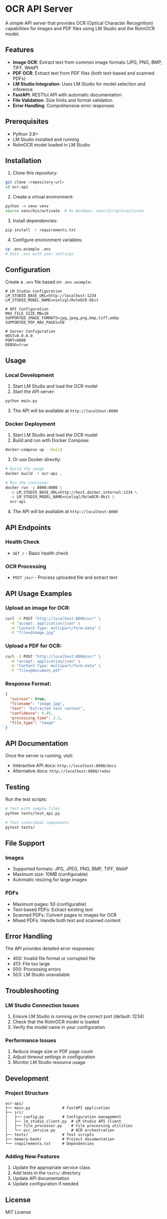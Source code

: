 # OCR API Server

A simple API server that provides OCR (Optical Character Recognition) capabilities for images and PDF files using LM Studio and the RolmOCR model.

## Features

- **Image OCR**: Extract text from common image formats (JPG, PNG, BMP, TIFF, WebP)
- **PDF OCR**: Extract text from PDF files (both text-based and scanned PDFs)
- **LM Studio Integration**: Uses LM Studio for model selection and inference
- **FastAPI**: RESTful API with automatic documentation
- **File Validation**: Size limits and format validation
- **Error Handling**: Comprehensive error responses

## Prerequisites

- Python 3.8+
- LM Studio installed and running
- RolmOCR model loaded in LM Studio

## Installation

1. Clone this repository:
```bash
git clone <repository-url>
cd ocr-api
```

2. Create a virtual environment:
```bash
python -m venv venv
source venv/bin/activate  # On Windows: venv\Scripts\activate
```

3. Install dependencies:
```bash
pip install -r requirements.txt
```

4. Configure environment variables:
```bash
cp .env.example .env
# Edit .env with your settings
```

## Configuration

Create a `.env` file based on `.env.example`:

```env
# LM Studio Configuration
LM_STUDIO_BASE_URL=http://localhost:1234
LM_STUDIO_MODEL_NAME=nielsgl/RolmOCR-8bit

# API Configuration
MAX_FILE_SIZE_MB=10
SUPPORTED_IMAGE_FORMATS=jpg,jpeg,png,bmp,tiff,webp
SUPPORTED_PDF_MAX_PAGES=50

# Server Configuration
HOST=0.0.0.0
PORT=8000
DEBUG=true
```

## Usage

### Local Development

1. Start LM Studio and load the OCR model
2. Start the API server:
```bash
python main.py
```

3. The API will be available at `http://localhost:8000`

### Docker Deployment

1. Start LM Studio and load the OCR model
2. Build and run with Docker Compose:
```bash
docker-compose up --build
```

3. Or use Docker directly:
```bash
# Build the image
docker build -t ocr-api .

# Run the container
docker run -p 8000:8000 \
  -e LM_STUDIO_BASE_URL=http://host.docker.internal:1234 \
  -e LM_STUDIO_MODEL_NAME=nielsgl/RolmOCR-8bit \
  ocr-api
```

4. The API will be available at `http://localhost:8000`

## API Endpoints

### Health Check
- `GET /` - Basic health check

### OCR Processing
- `POST /ocr` - Process uploaded file and extract text

## API Usage Examples

### Upload an image for OCR:
```bash
curl -X POST "http://localhost:8000/ocr" \
  -H "accept: application/json" \
  -H "Content-Type: multipart/form-data" \
  -F "file=@image.jpg"
```

### Upload a PDF for OCR:
```bash
curl -X POST "http://localhost:8000/ocr" \
  -H "accept: application/json" \
  -H "Content-Type: multipart/form-data" \
  -F "file=@document.pdf"
```

### Response Format:
```json
{
  "success": true,
  "filename": "image.jpg",
  "text": "Extracted text content",
  "confidence": 0.95,
  "processing_time": 2.1,
  "file_type": "image"
}
```

## API Documentation

Once the server is running, visit:
- Interactive API docs: `http://localhost:8000/docs`
- Alternative docs: `http://localhost:8000/redoc`

## Testing

Run the test scripts:
```bash
# Test with sample files
python tests/test_api.py

# Test individual components
pytest tests/
```

## File Support

### Images
- Supported formats: JPG, JPEG, PNG, BMP, TIFF, WebP
- Maximum size: 10MB (configurable)
- Automatic resizing for large images

### PDFs
- Maximum pages: 50 (configurable)
- Text-based PDFs: Extract existing text
- Scanned PDFs: Convert pages to images for OCR
- Mixed PDFs: Handle both text and scanned content

## Error Handling

The API provides detailed error responses:
- 400: Invalid file format or corrupted file
- 413: File too large
- 500: Processing errors
- 503: LM Studio unavailable

## Troubleshooting

### LM Studio Connection Issues
1. Ensure LM Studio is running on the correct port (default: 1234)
2. Check that the RolmOCR model is loaded
3. Verify the model name in your configuration

### Performance Issues
1. Reduce image size or PDF page count
2. Adjust timeout settings in configuration
3. Monitor LM Studio resource usage

## Development

### Project Structure
```
ocr-api/
├── main.py              # FastAPI application
├── src/
│   ├── config.py        # Configuration management
│   ├── lm_studio_client.py  # LM Studio API client
│   ├── file_processor.py    # File processing utilities
│   └── ocr_service.py       # OCR orchestration
├── tests/               # Test scripts
├── memory-bank/         # Project documentation
└── requirements.txt     # Dependencies
```

### Adding New Features
1. Update the appropriate service class
2. Add tests in the `tests/` directory
3. Update API documentation
4. Update configuration if needed

## License

MIT License
